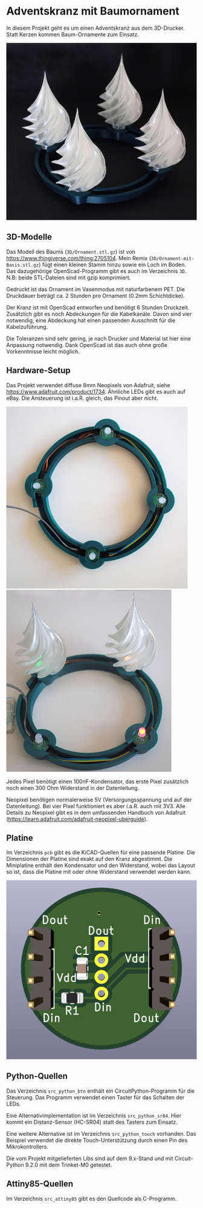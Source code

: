 Adventskranz mit Baumornament
=============================

In diesem Projekt geht es um einen Adventskranz aus dem 3D-Drucker.
Statt Kerzen kommen Baum-Ornamente zum Einsatz.

![](kranz.jpg)


3D-Modelle
----------

Das Modell des Baums (`3D/Ornament.stl.gz`) ist von
<https://www.thingiverse.com/thing:2705104>. Mein Remix
(`3D/Ornament-mit-Basis.stl.gz`) fügt einen
kleinen Stamm hinzu sowie ein Loch im Boden. Das dazugehörige
OpenScad-Programm gibt es auch im Verzeichnis `3D`.
N.B: beide STL-Dateien sind mit gzip komprimiert.

Gedruckt ist das Ornament im Vasenmodus mit naturfarbenem PET. Die
Druckdauer beträgt ca. 2 Stunden pro Ornament (0.2mm Schichtdicke).

Der Kranz ist mit OpenScad entworfen und benötigt 6 Stunden Druckzeit.
Zusätzlich gibt es noch Abdeckungen für die Kabelkanäle. Davon
sind vier notwendig, eine Abdeckung hat einen passenden Ausschnitt
für die Kabelzuführung.

Die Toleranzen sind sehr gering, je nach Drucker und Material
ist hier eine Anpassung notwendig. Dank OpenScad ist das auch
ohne große Vorkenntnisse leicht möglich.


Hardware-Setup
--------------

Das Projekt verwendet diffuse 8mm Neopixels von Adafruit, siehe
<https://www.adafruit.com/product/1734>. Ähnliche LEDs gibt es
auch auf eBay. Die Ansteuerung ist i.a.R. gleich, das Pinout
aber nicht.

![](kranz-verkabelung.jpg)
![](kranz-montiert.jpg)

Jedes Pixel benötigt einen 100nF-Kondensator, das erste Pixel
zusätzlich noch einen 300 Ohm Widerstand in der Datenleitung.

Neopixel benötigen normalerweise 5V (Versorgungsspannung und auf
der Datenleitung). Bei vier Pixel funktioniert es aber i.a.R. auch
mit 3V3. Alle Details zu Neopixel gibt es in dem umfassenden
Handbuch von Adafruit
(<https://learn.adafruit.com/adafruit-neopixel-uberguide>).


Platine
-------

Im Verzeichnis `pcb` gibt es die KiCAD-Quellen für eine passende
Platine. Die Dimensionen der Platine sind exakt auf den Kranz
abgestimmt. Die Miniplatine enthält den Kondensator und den
Widerstand, wobei das Layout so ist, dass die Platine mit oder
ohne Widerstand verwendet werden kann.

![](pcb/pcb-3d-bottom.png)


Python-Quellen
--------------

Das Verzeichnis `src_python_btn` enthält ein CircuitPython-Programm für
die Steuerung. Das Programm verwendet einen Taster für das Schalten
der LEDs.

Eine Alternativimplementation ist im Verzeichnis `src_python_sr04`.
Hier kommt ein Distanz-Sensor (HC-SR04) statt des Tasters zum Einsatz.

Eine weitere Alternative ist im Verzeichnis `src_python_touch`
vorhanden. Das Beispiel verwendet die direkte Touch-Unterstützung
durch einen Pin des Mikrokontrollers.

Die vom Projekt mitgelieferten Libs sind auf dem 9.x-Stand und mit
Circuit-Python 9.2.0 mit dem Trinket-M0 getestet.


Attiny85-Quellen
----------------

Im Verzeichnis `src_attiny85` gibt es den Quellcode als C-Programm.
